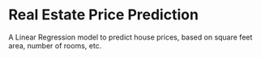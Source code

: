 # Real Estate Price Prediction

A Linear Regression model to predict house prices, based on square feet area, number of rooms, etc.
